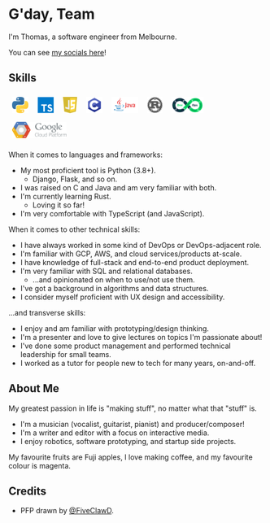 # G'day, Team

I'm Thomas, a software engineer from Melbourne.

You can see [my socials here](https://linktr.ee/paced)!

## Skills

<img src="icons/python.png" style="max-height: 32px; padding: 0.5em" />
<img src="icons/typescript.png" style="max-height: 32px; padding: 0.5em" />
<img src="icons/javascript.png" style="max-height: 32px; padding: 0.5em" />
<img src="icons/clang.png" style="max-height: 32px; padding: 0.5em" />
<img src="icons/java.png" style="max-height: 32px; padding: 0.5em" />
<img src="icons/rust.png" style="max-height: 32px; padding: 0.5em" />
<img src="icons/devops.png" style="max-height: 32px; padding: 0.5em" />
<img src="icons/gcp.png" style="max-height: 32px; padding: 0.5em" />

When it comes to languages and frameworks:

- My most proficient tool is Python (3.8+).
  - Django, Flask, and so on.
- I was raised on C and Java and am very familiar with both.
- I'm currently learning Rust.
  - Loving it so far!
- I'm very comfortable with TypeScript (and JavaScript).

When it comes to other technical skills:

- I have always worked in some kind of DevOps or DevOps-adjacent role.
- I'm familiar with GCP, AWS, and cloud services/products at-scale.
- I have knowledge of full-stack and end-to-end product deployment.
- I'm very familiar with SQL and relational databases.
  - ...and opinionated on when to use/not use them.
- I've got a background in algorithms and data structures.
- I consider myself proficient with UX design and accessibility.

...and transverse skills:

- I enjoy and am familiar with prototyping/design thinking.
- I'm a presenter and love to give lectures on topics I'm passionate about!
- I've done some product management and performed technical leadership for small teams.
- I worked as a tutor for people new to tech for many years, on-and-off.

## About Me

My greatest passion in life is "making stuff", no matter what that "stuff" is.

- I'm a musician (vocalist, guitarist, pianist) and producer/composer!
- I'm a writer and editor with a focus on interactive media.
- I enjoy robotics, software prototyping, and startup side projects.

My favourite fruits are Fuji apples, I love making coffee, and my favourite colour is magenta.

## Credits

- PFP drawn by [@FiveClawD](https://twitter.com/FiveClawD).

